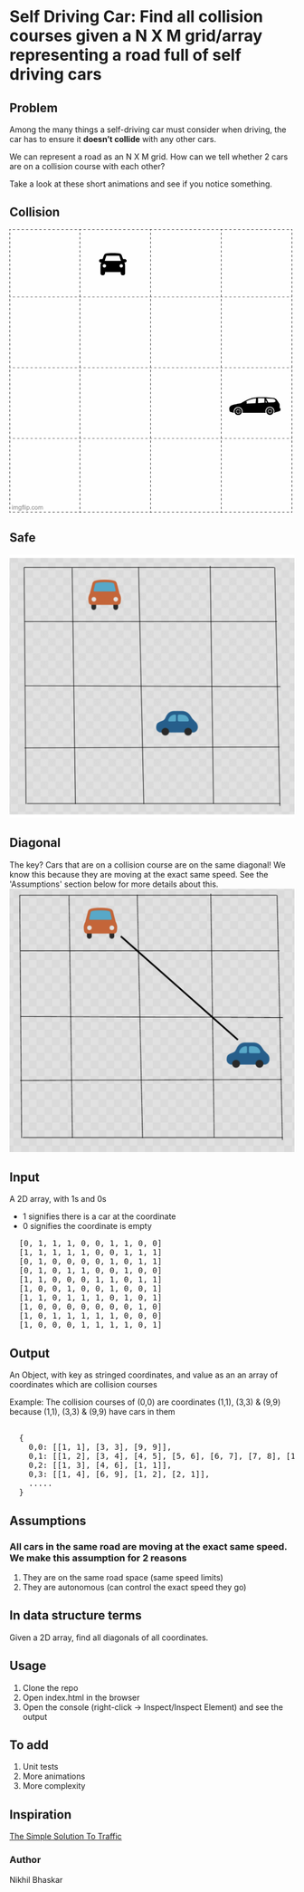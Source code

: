 # Self Driving Car: Find all collision courses given a N X M grid/array representing a road full of self driving cars

## Problem

Among the many things a self-driving car must consider when driving, the car has to ensure it <strong>doesn’t collide</strong> with any other cars.

We can represent a road as an N X M grid. How can we tell whether 2 cars are on a collision course with each other?

Take a look at these short animations and see if you notice something.

## Collision
![demo](images/crash.gif)

## Safe
![demo](images/safe.gif)

## Diagonal
The key? Cars that are on a collision course are on the same diagonal! We know this because they are moving at the exact same speed. See the 'Assumptions' section below for more details about this.
![demo](images/diagonal.png)

## Input
A 2D array, with 1s and 0s
<ul>
  <li>1 signifies there is a car at the coordinate</li>
  <li>0 signifies the coordinate is empty</li>
</ul>

<pre>
  [0, 1, 1, 1, 0, 0, 1, 1, 0, 0]
  [1, 1, 1, 1, 1, 0, 0, 1, 1, 1]
  [0, 1, 0, 0, 0, 0, 1, 0, 1, 1]
  [0, 1, 0, 1, 1, 0, 0, 1, 0, 0]
  [1, 1, 0, 0, 0, 1, 1, 0, 1, 1]
  [1, 0, 0, 1, 0, 0, 1, 0, 0, 1]
  [1, 1, 0, 1, 1, 1, 0, 1, 0, 1]
  [1, 0, 0, 0, 0, 0, 0, 0, 1, 0]
  [1, 0, 1, 1, 1, 1, 1, 0, 0, 0]
  [1, 0, 0, 0, 1, 1, 1, 1, 0, 1]
</pre>

## Output
An Object, with key as stringed coordinates, and value as an an array of coordinates which are collision courses

Example: The collision courses of (0,0) are coordinates (1,1), (3,3) & (9,9) because (1,1), (3,3) & (9,9) have cars in them
<pre>

  {
    0,0: [[1, 1], [3, 3], [9, 9]],
    0,1: [[1, 2], [3, 4], [4, 5], [5, 6], [6, 7], [7, 8], [1, 0]],
    0,2: [[1, 3], [4, 6], [1, 1]],
    0,3: [[1, 4], [6, 9], [1, 2], [2, 1]],
    .....
  }
</pre>

## Assumptions
### All cars in the same road are moving at the exact same speed. We make this assumption for 2 reasons
<ol>
  <li>They are on the same road space (same speed limits)  </li>
  <li>They are autonomous (can control the exact speed they go)</li>
</ol>

## In data structure terms

Given a 2D array, find all diagonals of all coordinates.

## Usage
<ol>
  <li>Clone the repo</li>
  <li>Open index.html in the browser</li>
  <li>Open the console (right-click -> Inspect/Inspect Element) and see the output</li>
</ol>

## To add
<ol>
  <li>Unit tests</li>
  <li>More animations</li>
  <li>More complexity</li>
</ol>

## Inspiration
[The Simple Solution To Traffic](https://www.youtube.com/watch?v=iHzzSao6ypE&t=17s)


### Author
Nikhil Bhaskar
